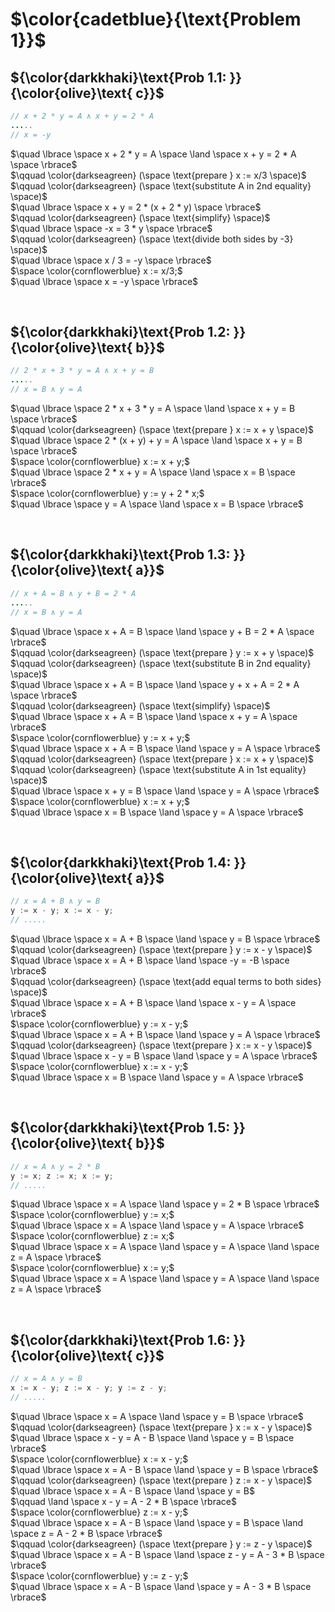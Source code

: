 # $\color{cadetblue}{\text{Problem 1}}$

## ${\color{darkkhaki}\text{Prob 1.1: }}{\color{olive}\text{ c}}$

```java
// x + 2 * y = A ∧ x + y = 2 * A
.....
// x = -y
```

$\quad \lbrace \space x + 2 * y = A \space \land \space x + y = 2 * A \space \rbrace$  
$\qquad \color{darkseagreen} (\space \text{prepare } x := x/3 \space)$  
$\qquad \color{darkseagreen} (\space \text{substitute A in 2nd equality} \space)$  
$\quad \lbrace \space x + y = 2 * (x + 2 * y) \space \rbrace$  
$\qquad \color{darkseagreen} (\space \text{simplify} \space)$  
$\quad \lbrace \space -x = 3 * y \space \rbrace$  
$\qquad \color{darkseagreen} (\space \text{divide both sides by -3} \space)$  
$\quad \lbrace \space x / 3 = -y \space \rbrace$  
$\space \color{cornflowerblue} x := x/3;$  
$\quad \lbrace \space x = -y \space \rbrace$  

&nbsp;

## ${\color{darkkhaki}\text{Prob 1.2: }}{\color{olive}\text{ b}}$

```java
// 2 * x + 3 * y = A ∧ x + y = B
.....
// x = B ∧ y = A
```

$\quad \lbrace \space 2 * x + 3 * y = A \space \land \space  x + y = B \space \rbrace$  
$\qquad \color{darkseagreen} (\space \text{prepare } x := x + y \space)$  
$\quad \lbrace \space 2 * (x + y) + y = A \space \land \space  x + y = B \space \rbrace$  
$\space \color{cornflowerblue} x := x + y;$  
$\quad \lbrace \space 2 * x + y = A \space \land \space  x = B \space \rbrace$  
$\space \color{cornflowerblue} y := y + 2 * x;$  
$\quad \lbrace \space y = A \space \land \space  x = B \space \rbrace$  

&nbsp;

## ${\color{darkkhaki}\text{Prob 1.3: }}{\color{olive}\text{ a}}$

```java
// x + A = B ∧ y + B = 2 * A
.....
// x = B ∧ y = A
```

$\quad \lbrace \space x + A = B \space \land \space y + B = 2 * A \space \rbrace$  
$\qquad \color{darkseagreen} (\space \text{prepare } y := x + y \space)$  
$\qquad \color{darkseagreen} (\space \text{substitute B in 2nd equality} \space)$  
$\quad \lbrace \space x + A = B \space \land \space y + x + A = 2 * A \space \rbrace$  
$\qquad \color{darkseagreen} (\space \text{simplify} \space)$  
$\quad \lbrace \space x + A = B \space \land \space x + y = A \space \rbrace$  
$\space \color{cornflowerblue} y := x + y;$  
$\quad \lbrace \space x + A = B \space \land \space y = A \space \rbrace$  
$\qquad \color{darkseagreen} (\space \text{prepare } x := x + y \space)$  
$\qquad \color{darkseagreen} (\space \text{substitute A in 1st equality} \space)$  
$\quad \lbrace \space x + y = B \space \land \space y = A \space \rbrace$  
$\space \color{cornflowerblue} x := x + y;$  
$\quad \lbrace \space x = B \space \land \space y = A \space \rbrace$  

&nbsp;

## ${\color{darkkhaki}\text{Prob 1.4: }}{\color{olive}\text{ a}}$

```java
// x = A + B ∧ y = B
y := x - y; x := x - y;
// .....
```

$\quad \lbrace \space x = A + B \space \land \space y = B \space \rbrace$  
$\qquad \color{darkseagreen} (\space \text{prepare } y := x - y \space)$  
$\quad \lbrace \space x = A + B \space \land \space -y = -B \space \rbrace$  
$\qquad \color{darkseagreen} (\space \text{add equal terms to both sides} \space)$  
$\quad \lbrace \space x = A + B \space \land \space x - y = A \space \rbrace$  
$\space \color{cornflowerblue} y := x - y;$  
$\quad \lbrace \space x = A + B \space \land \space y = A \space \rbrace$  
$\qquad \color{darkseagreen} (\space \text{prepare } x := x - y \space)$  
$\quad \lbrace \space x - y = B \space \land \space y = A \space \rbrace$  
$\space \color{cornflowerblue} x := x - y;$  
$\quad \lbrace \space x = B \space \land \space y = A \space \rbrace$  

&nbsp;

## ${\color{darkkhaki}\text{Prob 1.5: }}{\color{olive}\text{ b}}$

```java
// x = A ∧ y = 2 * B
y := x; z := x; x := y;
// .....
```

$\quad \lbrace \space x = A \space \land \space y = 2 * B \space \rbrace$  
$\space \color{cornflowerblue} y := x;$  
$\quad \lbrace \space x = A \space \land \space y = A \space \rbrace$  
$\space \color{cornflowerblue} z := x;$  
$\quad \lbrace \space x = A \space \land \space y = A \space \land \space z = A \space \rbrace$  
$\space \color{cornflowerblue} x := y;$  
$\quad \lbrace \space x = A \space \land \space y = A \space \land \space z = A \space \rbrace$  

&nbsp;

## ${\color{darkkhaki}\text{Prob 1.6: }}{\color{olive}\text{ c}}$

```java
// x = A ∧ y = B
x := x - y; z := x - y; y := z - y;
// .....
```

$\quad \lbrace \space x = A \space \land \space y = B \space \rbrace$  
$\qquad \color{darkseagreen} (\space \text{prepare } x := x - y \space)$  
$\quad \lbrace \space x - y = A - B \space \land \space y = B \space \rbrace$  
$\space \color{cornflowerblue} x := x - y;$  
$\quad \lbrace \space x = A - B \space \land \space y = B \space \rbrace$  
$\qquad \color{darkseagreen} (\space \text{prepare } z := x - y \space)$  
$\quad \lbrace \space x = A - B \space \land \space y = B$  
$\qquad \land \space x - y = A - 2 * B \space \rbrace$  
$\space \color{cornflowerblue} z := x - y;$  
$\quad \lbrace \space x = A - B \space \land \space y = B \space \land \space z = A - 2 * B \space \rbrace$  
$\qquad \color{darkseagreen} (\space \text{prepare } y := z - y \space)$  
$\quad \lbrace \space x = A - B \space \land \space z - y = A - 3 * B \space \rbrace$  
$\space \color{cornflowerblue} y := z - y;$  
$\quad \lbrace \space x = A - B \space \land \space y = A - 3 * B \space \rbrace$  

&nbsp;
